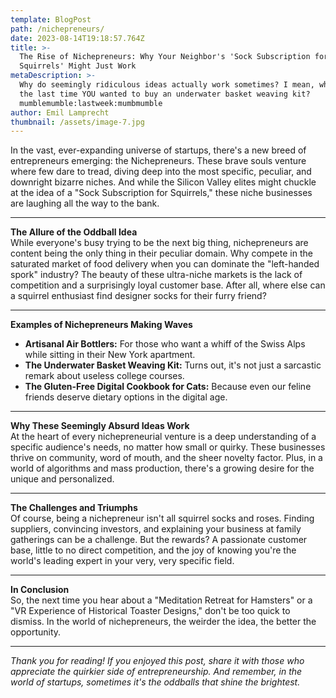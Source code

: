 ```yaml
---
template: BlogPost
path: /nichepreneurs/
date: 2023-08-14T19:18:57.764Z
title: >-
  The Rise of Nichepreneurs: Why Your Neighbor's 'Sock Subscription for
  Squirrels' Might Just Work
metaDescription: >-
  Why do seemingly ridiculous ideas actually work sometimes? I mean, when was
  the last time YOU wanted to buy an underwater basket weaving kit?
  mumblemumble:lastweek:mumbmumble
author: Emil Lamprecht
thumbnail: /assets/image-7.jpg
---
```


In the vast, ever-expanding universe of startups, there's a new breed of entrepreneurs emerging: the Nichepreneurs. These brave souls venture where few dare to tread, diving deep into the most specific, peculiar, and downright bizarre niches. And while the Silicon Valley elites might chuckle at the idea of a "Sock Subscription for Squirrels," these niche businesses are laughing all the way to the bank.

---

**The Allure of the Oddball Idea**\
While everyone's busy trying to be the next big thing, nichepreneurs are content being the only thing in their peculiar domain. Why compete in the saturated market of food delivery when you can dominate the "left-handed spork" industry? The beauty of these ultra-niche markets is the lack of competition and a surprisingly loyal customer base. After all, where else can a squirrel enthusiast find designer socks for their furry friend?

---

**Examples of Nichepreneurs Making Waves**

- **Artisanal Air Bottlers:** For those who want a whiff of the Swiss Alps while sitting in their New York apartment.
- **The Underwater Basket Weaving Kit:** Turns out, it's not just a sarcastic remark about useless college courses.
- **The Gluten-Free Digital Cookbook for Cats:** Because even our feline friends deserve dietary options in the digital age.

---

**Why These Seemingly Absurd Ideas Work**\
At the heart of every nichepreneurial venture is a deep understanding of a specific audience's needs, no matter how small or quirky. These businesses thrive on community, word of mouth, and the sheer novelty factor. Plus, in a world of algorithms and mass production, there's a growing desire for the unique and personalized.

---

**The Challenges and Triumphs**\
Of course, being a nichepreneur isn't all squirrel socks and roses. Finding suppliers, convincing investors, and explaining your business at family gatherings can be a challenge. But the rewards? A passionate customer base, little to no direct competition, and the joy of knowing you're the world's leading expert in your very, very specific field.

---

**In Conclusion**\
So, the next time you hear about a "Meditation Retreat for Hamsters" or a "VR Experience of Historical Toaster Designs," don't be too quick to dismiss. In the world of nichepreneurs, the weirder the idea, the better the opportunity.

---

_Thank you for reading! If you enjoyed this post, share it with those who appreciate the quirkier side of entrepreneurship. And remember, in the world of startups, sometimes it's the oddballs that shine the brightest._
